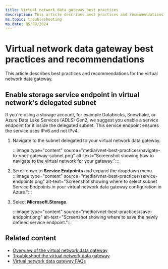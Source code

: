 ```yaml
---
title: Virtual network data gateway best practices
description: This article describes best practices and recommendations to improve performance and functioning for the virtual network data gateway.
ms.topic: troubleshooting
ms.date: 05/09/2024
---
```


# Virtual network data gateway best practices and recommendations

This article describes best practices and recommendations for the virtual network data gateway.

## Enable storage service endpoint in virtual network's delegated subnet

If you're using a storage account, for example Databricks, Snowflake, or Azure Data Lake Services (ADLS) Gen2, we suggest you enable a service endpoint for it inside the delegated subnet. This service endpoint ensures the service uses IPv6 and not IPv4.

1. Navigate to the subnet delegated to your virtual network data gateway.

   :::image type="content" source="media/vnet-best-practices/navigate-to-vnet-gateway-subnet.png" alt-text="Screenshot showing how to navigate to the virtual network for your gateway.":::

1. Scroll down to **Service Endpoints** and expand the dropdown menu.
   :::image type="content" source="media/vnet-best-practices/service-endpoints.png" alt-text="Screenshot showing where to select subnet Service Endpoints in your virtual network data gateway configuration in Azure.":::

1. Select **Microsoft.Storage**.

   :::image type="content" source="media/vnet-best-practices/save-endpoint.png" alt-text="Screenshot showing where to save the newly defined service endpoint.":::

## Related content

- [Overview of the virtual network data gateway](overview.md)
- [Troubleshoot the virtual network data gateway](troubleshoot-data-gateway.md)
- [Virtual network data gateway FAQs](data-gateway-faqs.yml)